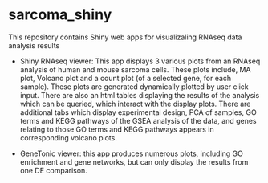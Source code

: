 # sarcoma_shiny
This repository contains Shiny web apps for visualizaling RNAseq data analysis results

* Shiny RNAseq viewer: This app displays 3 various plots from an RNAseq analysis of human and mouse sarcoma cells. These plots include, MA plot, Volcano plot and a count plot (of a selected gene, for each sample). These plots are generated dynamically plotted by user click input. There are also an html tables displaying the results of the analysis which can be queried, which interact with the display plots. There are additional tabs which display experimental design, PCA of samples, GO terms and KEGG pathways of the GSEA analysis of the data, and genes relating to those GO terms and KEGG pathways appears in corresponding volcano plots.

* GeneTonic viewer: this app produces numerous plots, including GO enrichment and gene networks, but can only display the results from one DE comparison.
